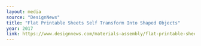 ```yaml
---
layout: media
source: "DesignNews"
title: "Flat Printable Sheets Self Transform Into Shaped Objects"
year: 2017
link: https://www.designnews.com/materials-assembly/flat-printable-sheets-self-transform-shaped-objects/207076234757697
---
```

